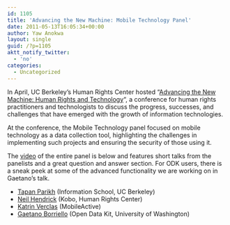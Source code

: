 ```yaml
---
id: 1105
title: 'Advancing the New Machine: Mobile Technology Panel'
date: 2011-05-13T16:05:34+00:00
author: Yaw Anokwa
layout: single
guid: /?p=1105
aktt_notify_twitter:
  - 'no'
categories:
  - Uncategorized
---
```

In April, UC Berkeley&#8217;s Human Rights Center hosted &#8220;[Advancing the New Machine: Human Rights and Technology](http://www.law.berkeley.edu/HRCweb/events/TechConference2011/index.html)&#8220;, a conference for human rights practitioners and technologists to discuss the progress, successes, and challenges that have emerged with the growth of information technologies.

At the conference, the Mobile Technology panel focused on mobile technology as a data collection tool, highlighting the challenges in implementing such projects and ensuring the security of those using it. 

The [video](http://fora.tv/2011/04/26/Advancing_the_New_Machine_Mobile_Technology#fullprogram) of the entire panel is below and features short talks from the panelists and a great question and answer section. For ODK users, there is a sneak peek at some of the advanced functionality we are working on in Gaetano&#8217;s talk.

  * [Tapan Parikh](http://people.ischool.berkeley.edu/~parikh/) (Information School, UC Berkeley)
  * [Neil Hendrick](http://www.koboproject.org/) (Kobo, Human Rights Center)
  * [Katrin Verclas](http://www.mobileactive.org/) (MobileActive)
  * [Gaetano Borriello](http://www.cs.washington.edu/homes/gaetano/) (Open Data Kit, University of Washington)
